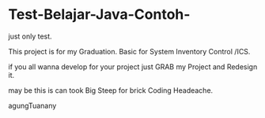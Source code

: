 # Test-Belajar-Java-Contoh-
just only test.

This project is for my Graduation. 
Basic for System Inventory Control /ICS. 

if you all wanna develop for your project just GRAB my Project and Redesign it. 

may be this is can took Big Steep for brick Coding Headeache.

agungTuanany
